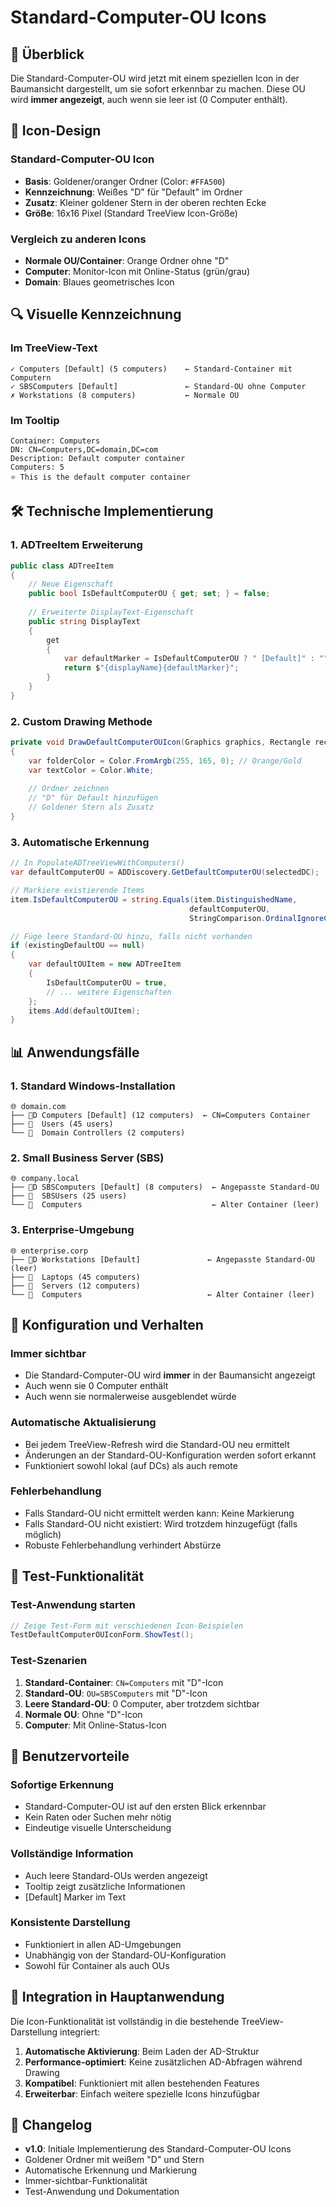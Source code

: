 # Standard-Computer-OU Icons

## 🎯 **Überblick**

Die Standard-Computer-OU wird jetzt mit einem speziellen Icon in der Baumansicht dargestellt, um sie sofort erkennbar zu machen. Diese OU wird **immer angezeigt**, auch wenn sie leer ist (0 Computer enthält).

## 🎨 **Icon-Design**

### **Standard-Computer-OU Icon**
- **Basis**: Goldener/oranger Ordner (Color: `#FFA500`)
- **Kennzeichnung**: Weißes "D" für "Default" im Ordner
- **Zusatz**: Kleiner goldener Stern in der oberen rechten Ecke
- **Größe**: 16x16 Pixel (Standard TreeView Icon-Größe)

### **Vergleich zu anderen Icons**
- **Normale OU/Container**: Orange Ordner ohne "D"
- **Computer**: Monitor-Icon mit Online-Status (grün/grau)
- **Domain**: Blaues geometrisches Icon

## 🔍 **Visuelle Kennzeichnung**

### **Im TreeView-Text**
```
✓ Computers [Default] (5 computers)    ← Standard-Container mit Computern
✓ SBSComputers [Default]               ← Standard-OU ohne Computer
✗ Workstations (8 computers)           ← Normale OU
```

### **Im Tooltip**
```
Container: Computers
DN: CN=Computers,DC=domain,DC=com
Description: Default computer container
Computers: 5
⭐ This is the default computer container
```

## 🛠 **Technische Implementierung**

### **1. ADTreeItem Erweiterung**
```csharp
public class ADTreeItem
{
    // Neue Eigenschaft
    public bool IsDefaultComputerOU { get; set; } = false;
    
    // Erweiterte DisplayText-Eigenschaft
    public string DisplayText
    {
        get
        {
            var defaultMarker = IsDefaultComputerOU ? " [Default]" : "";
            return $"{displayName}{defaultMarker}";
        }
    }
}
```

### **2. Custom Drawing Methode**
```csharp
private void DrawDefaultComputerOUIcon(Graphics graphics, Rectangle rect)
{
    var folderColor = Color.FromArgb(255, 165, 0); // Orange/Gold
    var textColor = Color.White;
    
    // Ordner zeichnen
    // "D" für Default hinzufügen
    // Goldener Stern als Zusatz
}
```

### **3. Automatische Erkennung**
```csharp
// In PopulateADTreeViewWithComputers()
var defaultComputerOU = ADDiscovery.GetDefaultComputerOU(selectedDC);

// Markiere existierende Items
item.IsDefaultComputerOU = string.Equals(item.DistinguishedName, 
                                        defaultComputerOU, 
                                        StringComparison.OrdinalIgnoreCase);

// Füge leere Standard-OU hinzu, falls nicht vorhanden
if (existingDefaultOU == null)
{
    var defaultOUItem = new ADTreeItem
    {
        IsDefaultComputerOU = true,
        // ... weitere Eigenschaften
    };
    items.Add(defaultOUItem);
}
```

## 📊 **Anwendungsfälle**

### **1. Standard Windows-Installation**
```
🌐 domain.com
├── 📁D Computers [Default] (12 computers)  ← CN=Computers Container
├── 📁  Users (45 users)
└── 📁  Domain Controllers (2 computers)
```

### **2. Small Business Server (SBS)**
```
🌐 company.local
├── 📁D SBSComputers [Default] (8 computers)  ← Angepasste Standard-OU
├── 📁  SBSUsers (25 users)
└── 📁  Computers                             ← Alter Container (leer)
```

### **3. Enterprise-Umgebung**
```
🌐 enterprise.corp
├── 📁D Workstations [Default]               ← Angepasste Standard-OU (leer)
├── 📁  Laptops (45 computers)
├── 📁  Servers (12 computers)
└── 📁  Computers                            ← Alter Container (leer)
```

## 🔧 **Konfiguration und Verhalten**

### **Immer sichtbar**
- Die Standard-Computer-OU wird **immer** in der Baumansicht angezeigt
- Auch wenn sie 0 Computer enthält
- Auch wenn sie normalerweise ausgeblendet würde

### **Automatische Aktualisierung**
- Bei jedem TreeView-Refresh wird die Standard-OU neu ermittelt
- Änderungen an der Standard-OU-Konfiguration werden sofort erkannt
- Funktioniert sowohl lokal (auf DCs) als auch remote

### **Fehlerbehandlung**
- Falls Standard-OU nicht ermittelt werden kann: Keine Markierung
- Falls Standard-OU nicht existiert: Wird trotzdem hinzugefügt (falls möglich)
- Robuste Fehlerbehandlung verhindert Abstürze

## 🧪 **Test-Funktionalität**

### **Test-Anwendung starten**
```csharp
// Zeige Test-Form mit verschiedenen Icon-Beispielen
TestDefaultComputerOUIconForm.ShowTest();
```

### **Test-Szenarien**
1. **Standard-Container**: `CN=Computers` mit "D"-Icon
2. **Standard-OU**: `OU=SBSComputers` mit "D"-Icon  
3. **Leere Standard-OU**: 0 Computer, aber trotzdem sichtbar
4. **Normale OU**: Ohne "D"-Icon
5. **Computer**: Mit Online-Status-Icon

## 🎯 **Benutzervorteile**

### **Sofortige Erkennung**
- Standard-Computer-OU ist auf den ersten Blick erkennbar
- Kein Raten oder Suchen mehr nötig
- Eindeutige visuelle Unterscheidung

### **Vollständige Information**
- Auch leere Standard-OUs werden angezeigt
- Tooltip zeigt zusätzliche Informationen
- [Default] Marker im Text

### **Konsistente Darstellung**
- Funktioniert in allen AD-Umgebungen
- Unabhängig von der Standard-OU-Konfiguration
- Sowohl für Container als auch OUs

## 🔄 **Integration in Hauptanwendung**

Die Icon-Funktionalität ist vollständig in die bestehende TreeView-Darstellung integriert:

1. **Automatische Aktivierung**: Beim Laden der AD-Struktur
2. **Performance-optimiert**: Keine zusätzlichen AD-Abfragen während Drawing
3. **Kompatibel**: Funktioniert mit allen bestehenden Features
4. **Erweiterbar**: Einfach weitere spezielle Icons hinzufügbar

## 📝 **Changelog**

- **v1.0**: Initiale Implementierung des Standard-Computer-OU Icons
- Goldener Ordner mit weißem "D" und Stern
- Automatische Erkennung und Markierung
- Immer-sichtbar-Funktionalität
- Test-Anwendung und Dokumentation